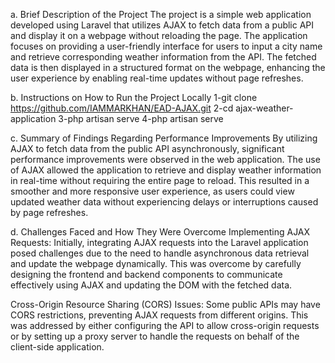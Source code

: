 a. Brief Description of the Project
The project is a simple web application developed using Laravel that utilizes AJAX to fetch data from a public API and display it on a webpage without reloading the page. The application focuses on providing a user-friendly interface for users to input a city name and retrieve corresponding weather information from the API. The fetched data is then displayed in a structured format on the webpage, enhancing the user experience by enabling real-time updates without page refreshes.

b. Instructions on How to Run the Project Locally
1-git clone https://github.com/IAMMARKHAN/EAD-AJAX.git
2-cd ajax-weather-application
3-php artisan serve
4-php artisan serve

c. Summary of Findings Regarding Performance Improvements
By utilizing AJAX to fetch data from the public API asynchronously, significant performance improvements were observed in the web application. The use of AJAX allowed the application to retrieve and display weather information in real-time without requiring the entire page to reload. This resulted in a smoother and more responsive user experience, as users could view updated weather data without experiencing delays or interruptions caused by page refreshes.

d. Challenges Faced and How They Were Overcome
Implementing AJAX Requests: Initially, integrating AJAX requests into the Laravel application posed challenges due to the need to handle asynchronous data retrieval and update the webpage dynamically. This was overcome by carefully designing the frontend and backend components to communicate effectively using AJAX and updating the DOM with the fetched data.

Cross-Origin Resource Sharing (CORS) Issues: Some public APIs may have CORS restrictions, preventing AJAX requests from different origins. This was addressed by either configuring the API to allow cross-origin requests or by setting up a proxy server to handle the requests on behalf of the client-side application.
